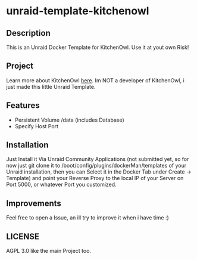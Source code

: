 # unraid-template-kitchenowl

## Description
This is an Unraid Docker Template for KitchenOwl.
Use it at yout own Risk!

## Project
Learn more about KitchenOwl [here](https://tombursch.github.io/kitchenowl/).
Im NOT a developer of KitchenOwl, i just made this little Unraid Template.

## Features
- Persistent Volume /data (includes Database)
- Specify Host Port

## Installation
Just Install it Via Unraid Community Applications (not submitted yet, so for now just git clone it to /boot/config/plugins/dockerMan/templates of your Unraid installation, then you can Select it in the Docker Tab under Create -> Template) and point your Reverse Proxy to the local IP of your Server on Port 5000,
or whatever Port you customized.

## Improvements
Feel free to open a Issue, an ill try to improve it when i have time :)

## LICENSE
AGPL 3.0 like the main Project too.